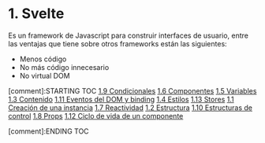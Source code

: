 # 1. Svelte

Es un framework de Javascript para construir interfaces de usuario,
entre las ventajas que tiene sobre otros frameworks están las
siguientes:

-   Menos código
-   No más código innecesario
-   No virtual DOM


[comment]:STARTING TOC
[1.9 Condicionales](<./content/1.9 Condicionales.md>)
[1.6 Componentes](<./content/1.6 Componentes.md>)
[1.5 Variables](<./content/1.5 Variables.md>)
[1.3 Contenido](<./content/1.3 Contenido.md>)
[1.11 Eventos del DOM y binding](<./content/1.11 Eventos del DOM y binding.md>)
[1.4 Estilos](<./content/1.4 Estilos.md>)
[1.13 Stores](<./content/1.13 Stores.md>)
[1.1 Creación de una instancia](<./content/1.1 Creación de una instancia.md>)
[1.7 Reactividad](<./content/1.7 Reactividad.md>)
[1.2 Estructura](<./content/1.2 Estructura.md>)
[1.10 Estructuras de control](<./content/1.10 Estructuras de control.md>)
[1.8 Props](<./content/1.8 Props.md>)
[1.12 Ciclo de vida de un componente](<./content/1.12 Ciclo de vida de un componente.md>)

[comment]:ENDING TOC